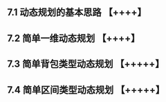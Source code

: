 ## 7.1 动态规划的基本思路 【++++】

## 7.2 简单一维动态规划 【++++】

## 7.3 简单背包类型动态规划 【+++++】

## 7.4 简单区间类型动态规划 【+++++】